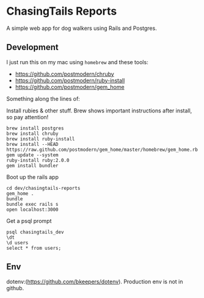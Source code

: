 ChasingTails Reports
====================

A simple web app for dog walkers using Rails and Postgres.

Development
-----------

I just run this on my mac using `homebrew` and these tools:
- https://github.com/postmodern/chruby
- https://github.com/postmodern/ruby-install
- https://github.com/postmodern/gem_home

Something along the lines of:

Install rubies & other stuff.  Brew shows important instructions after install, so pay attention!
```
brew install postgres
brew install chruby
brew install ruby-install
brew install --HEAD https://raw.github.com/postmodern/gem_home/master/homebrew/gem_home.rb
gem update --system
ruby-install ruby:2.0.0
gem install bundler
```

Boot up the rails app
```
cd dev/chasingtails-reports
gem_home .
bundle
bundle exec rails s
open localhost:3000
```

Get a psql prompt
```
psql chasingtails_dev
\dt
\d users
select * from users;
```

Env
---

dotenv:(https://github.com/bkeepers/dotenv).  Production env is not in github.
